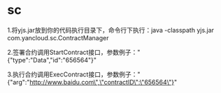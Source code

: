 # sc
1.将yjs.jar放到你的代码执行目录下，命令行下执行：java -classpath yjs.jar com.yancloud.sc.ContractManager

2.签署合约调用StartContract接口，参数例子："{\"type\":\"Data\",\"id\":\"656564\"}"

3.执行合约调用ExecContract接口，参数例子："{\"arg\":\"http://www.baidu.com\",\"contractID\":\"656564\"}"